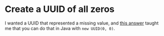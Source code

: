 # Create a UUID of all zeros

I wanted a UUID that represented a missing value, and [this answer](https://stackoverflow.com/a/20840504) taught me that you can do that in Java with `new UUID(0, 0)`.
